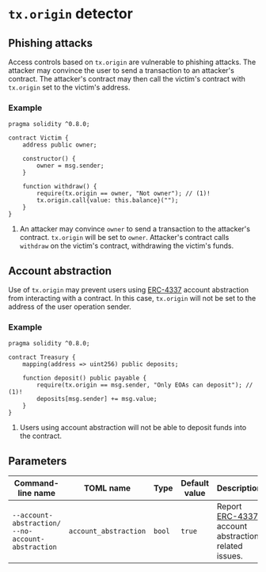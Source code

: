 # `tx.origin` detector

## Phishing attacks

Access controls based on `tx.origin` are vulnerable to phishing attacks. The
attacker may convince the user to send a transaction to an attacker's contract.
The attacker's contract may then call the victim's contract with `tx.origin` set
to the victim's address.

### Example

```solidity linenums="1" hl_lines="11"
pragma solidity ^0.8.0;

contract Victim {
    address public owner;

    constructor() {
        owner = msg.sender;
    }

    function withdraw() {
        require(tx.origin == owner, "Not owner"); // (1)!
        tx.origin.call{value: this.balance}("");
    }
}
```

1. An attacker may convince `owner` to send a transaction to the attacker's
   contract. `tx.origin` will be set to `owner`. Attacker's contract calls
    `withdraw` on the victim's contract, withdrawing the victim's funds.

## Account abstraction

Use of `tx.origin` may prevent users using [ERC-4337](https://www.erc4337.io/) account abstraction from interacting with a contract.
In this case, `tx.origin` will not be set to the address of the user operation sender.

### Example

```solidity linenums="1" hl_lines="7"
pragma solidity ^0.8.0;

contract Treasury {
    mapping(address => uint256) public deposits;

    function deposit() public payable {
        require(tx.origin == msg.sender, "Only EOAs can deposit"); // (1)!
        deposits[msg.sender] += msg.value;
    }
}
```

1. Users using account abstraction will not be able to deposit funds into the
   contract.

## Parameters


| Command-line name                                       | TOML name                          | Type   | Default value | Description                                                                    |
|---------------------------------------------------------|------------------------------------|--------|---------------|--------------------------------------------------------------------------------|
| `--account-abstraction/`<br/>`--no-account-abstraction` | <nobr>`account_abstraction`</nobr> | `bool` | `true`        | Report [ERC-4337](https://www.erc4337.io/) account abstraction related issues. |